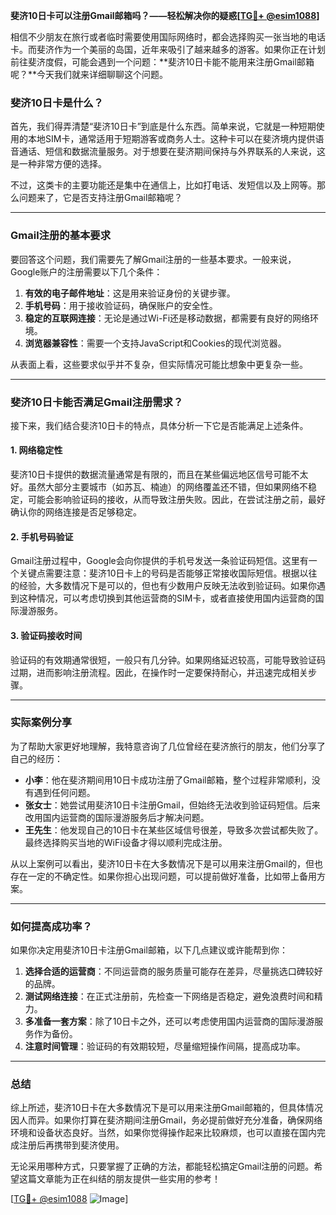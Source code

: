 **斐济10日卡可以注册Gmail邮箱吗？——轻松解决你的疑惑[[TG💪+ @esim1088](https://t.me/s/esim1088)]**

相信不少朋友在旅行或者临时需要使用国际网络时，都会选择购买一张当地的电话卡。而斐济作为一个美丽的岛国，近年来吸引了越来越多的游客。如果你正在计划前往斐济度假，可能会遇到一个问题：**斐济10日卡能不能用来注册Gmail邮箱呢？**今天我们就来详细聊聊这个问题。

### 斐济10日卡是什么？

首先，我们得弄清楚“斐济10日卡”到底是什么东西。简单来说，它就是一种短期使用的本地SIM卡，通常适用于短期游客或商务人士。这种卡可以在斐济境内提供语音通话、短信和数据流量服务。对于想要在斐济期间保持与外界联系的人来说，这是一种非常方便的选择。

不过，这类卡的主要功能还是集中在通信上，比如打电话、发短信以及上网等。那么问题来了，它是否支持注册Gmail邮箱呢？

---

### Gmail注册的基本要求

要回答这个问题，我们需要先了解Gmail注册的一些基本要求。一般来说，Google账户的注册需要以下几个条件：

1. **有效的电子邮件地址**：这是用来验证身份的关键步骤。
2. **手机号码**：用于接收验证码，确保账户的安全性。
3. **稳定的互联网连接**：无论是通过Wi-Fi还是移动数据，都需要有良好的网络环境。
4. **浏览器兼容性**：需要一个支持JavaScript和Cookies的现代浏览器。

从表面上看，这些要求似乎并不复杂，但实际情况可能比想象中更复杂一些。

---

### 斐济10日卡能否满足Gmail注册需求？

接下来，我们结合斐济10日卡的特点，具体分析一下它是否能满足上述条件。

#### 1. 网络稳定性
斐济10日卡提供的数据流量通常是有限的，而且在某些偏远地区信号可能不太好。虽然大部分主要城市（如苏瓦、楠迪）的网络覆盖还不错，但如果网络不稳定，可能会影响验证码的接收，从而导致注册失败。因此，在尝试注册之前，最好确认你的网络连接是否足够稳定。

#### 2. 手机号码验证
Gmail注册过程中，Google会向你提供的手机号发送一条验证码短信。这里有一个关键点需要注意：斐济10日卡上的号码是否能够正常接收国际短信。根据以往的经验，大多数情况下是可以的，但也有少数用户反映无法收到验证码。如果你遇到这种情况，可以考虑切换到其他运营商的SIM卡，或者直接使用国内运营商的国际漫游服务。

#### 3. 验证码接收时间
验证码的有效期通常很短，一般只有几分钟。如果网络延迟较高，可能导致验证码过期，进而影响注册流程。因此，在操作时一定要保持耐心，并迅速完成相关步骤。

---

### 实际案例分享

为了帮助大家更好地理解，我特意咨询了几位曾经在斐济旅行的朋友，他们分享了自己的经历：

- **小李**：他在斐济期间用10日卡成功注册了Gmail邮箱，整个过程非常顺利，没有遇到任何问题。
- **张女士**：她尝试用斐济10日卡注册Gmail，但始终无法收到验证码短信。后来改用国内运营商的国际漫游服务后才解决问题。
- **王先生**：他发现自己的10日卡在某些区域信号很差，导致多次尝试都失败了。最终选择购买当地的WiFi设备才得以顺利完成注册。

从以上案例可以看出，斐济10日卡在大多数情况下是可以用来注册Gmail的，但也存在一定的不确定性。如果你担心出现问题，可以提前做好准备，比如带上备用方案。

---

### 如何提高成功率？

如果你决定用斐济10日卡注册Gmail邮箱，以下几点建议或许能帮到你：

1. **选择合适的运营商**：不同运营商的服务质量可能存在差异，尽量挑选口碑较好的品牌。
2. **测试网络连接**：在正式注册前，先检查一下网络是否稳定，避免浪费时间和精力。
3. **多准备一套方案**：除了10日卡之外，还可以考虑使用国内运营商的国际漫游服务作为备份。
4. **注意时间管理**：验证码的有效期较短，尽量缩短操作间隔，提高成功率。

---

### 总结

综上所述，斐济10日卡在大多数情况下是可以用来注册Gmail邮箱的，但具体情况因人而异。如果你打算在斐济期间注册Gmail，务必提前做好充分准备，确保网络环境和设备状态良好。当然，如果你觉得操作起来比较麻烦，也可以直接在国内完成注册后再携带到斐济使用。

无论采用哪种方式，只要掌握了正确的方法，都能轻松搞定Gmail注册的问题。希望这篇文章能为正在纠结的朋友提供一些实用的参考！

[[TG💪+ @esim1088](https://t.me/s/esim1088) ![Image](https://i.postimg.cc/4NQfJmqS/Snipaste-2025-05-13-00-14-12.png)]